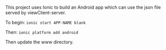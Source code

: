 This project uses Ionic to build an Android app which can use the json file served by viewClient-server.

To begin:
`ionic start APP-NAME blank`

Then:
`ionic platform add android`

Then update the www directory.
